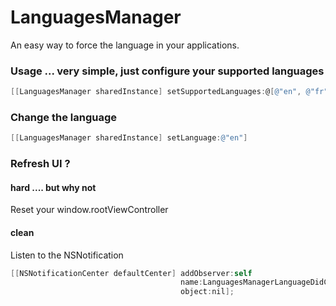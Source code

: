LanguagesManager
================

An easy way to force the language in your applications.

### Usage ... very simple, just configure your supported languages
```objective-c
[[LanguagesManager sharedInstance] setSupportedLanguages:@[@"en", @"fr"]];
```

###  Change the language

```objective-c
[[LanguagesManager sharedInstance] setLanguage:@"en"]
```

###  Refresh UI ?
#### hard .... but why not
Reset your window.rootViewController 

#### clean
Listen to the NSNotification
```objective-c
[[NSNotificationCenter defaultCenter] addObserver:self                                                                                                          selector:@selector(reloadMyUI:)
                                      name:LanguagesManagerLanguageDidChangeNotification
                                      object:nil];
```





